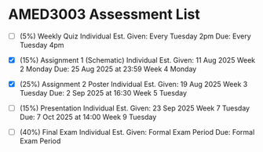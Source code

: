 # AMED3003 Assessment List

- [ ] (5%) Weekly Quiz
      Individual
      Est. Given: Every Tuesday 2pm
      Due: Every Tuesday 4pm

- [x] (15%) Assignment 1 (Schematic)
      Individual
      Est. Given: 11 Aug 2025 Week 2 Monday
      Due: 25 Aug 2025 at 23:59 Week 4 Monday

- [x] (25%) Assignment 2 Poster
      Individual
      Est. Given: 19 Aug 2025 Week 3 Tuesday
      Due: 2 Sep 2025 at 16:30 Week 5 Tuesday

- [ ] (15%) Presentation
      Individual
      Est. Given: 23 Sep 2025 Week 7 Tuesday
      Due: 7 Oct 2025 at 14:00 Week 9 Tuesday

- [ ] (40%) Final Exam
      Individual
      Est. Given: Formal Exam Period
      Due: Formal Exam Period
